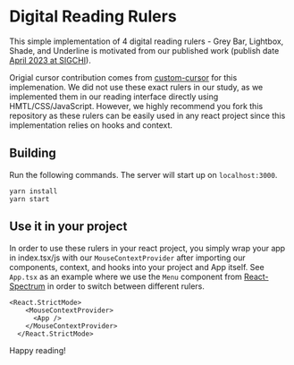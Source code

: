 # Digital Reading Rulers

This simple implementation of 4 digital reading rulers - Grey Bar, Lightbox, Shade, and Underline is motivated from our published work (publish date [April 2023 at SIGCHI](https://programs.sigchi.org/chi/2023/program/content/96587)).

Origial cursor contribution comes from [custom-cursor](https://github.com/holdmypotion/custom-cursors) for this implemenation. We did not use these exact rulers in our study, as we implemented them in our reading interface directly using HMTL/CSS/JavaScript. However, we highly recommend you fork this repository as these rulers can be easily used in any react project since this implementation relies on hooks and context.

## Building

Run the following commands. The server will start up on `localhost:3000`.

```
yarn install
yarn start
```

## Use it in your project

In order to use these rulers in your react project, you simply wrap your app in index.tsx/js with our `MouseContextProvider` after importing our components, context, and hooks into your project and App itself. See `App.tsx` as an example where we use the `Menu` component from [React-Spectrum](https://react-spectrum.adobe.com/react-spectrum/index.html) in order to switch between different rulers.

```
<React.StrictMode>
    <MouseContextProvider>
      <App />
    </MouseContextProvider>
  </React.StrictMode>
```

Happy reading!
